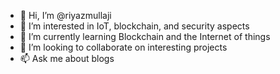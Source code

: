 - 👋 Hi, I’m @riyazmullaji
- 👀 I’m interested in IoT, blockchain, and security aspects
- 🌱 I’m currently learning Blockchain and the Internet of things
- 💞️ I’m looking to collaborate on interesting projects
- 📫 Ask me about blogs


<!---
riyazmullaji/riyazmullaji is a ✨ special ✨ repository because its `README.md` (this file) appears on your GitHub profile.
You can click the Preview link to take a look at your changes.
--->
